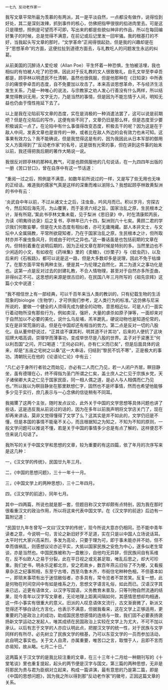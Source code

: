     一七九 反动老作家一 

   我写文章平常所最为羡慕的有两派，其一是平淡自然，一点都没有做作，说得恰到好处，其二是深刻泼辣，抓到事件的核心，仿佛把指甲很很的掐进肉里去。可是这只是理想，照例是可望而不可即，写出来的都是些貌似神非的作品，所以在每回编好集子的时候，总是觉得不满意，在前记或后记里发一回牢骚。我的根基打的不好，当我起头写文章的那时，“文学革命”正闹得很起劲，但是我的兴趣却是在于“思想革命”的方面，这便拉扯到道德方面去，与礼教吃人的问题发生永远的纠葛。

   从前美国的沉醉诗人爱伦坡（Allan Poe）平生怀着一种恐惧，生怕被活埋，我也相似的有怕被人吃了的恐惧，因此对于反礼教的文人很致敬礼，自孔文举至李卓吾都是，顾亭林以明遗民不仕清朝，虽然也很佩服，但是他那种在《日知录》中所表示的痛恨李卓吾的态度，自不免要加以攻击了。本来高谈思想革命，不与经济生活发生关系，乃是一种唯心的说法，与宗教家之劝人发心行善没有什么两样，所以结果觉得教训无用，文字无力，乃是当然的事情，但是因为不能忘情于人间，明知无益也仍由于惰性拖延下去了。

   以上是我在沦陷前写文章的态度，实在是消极的一种消遣法罢了，这可以说是前期吧？但是在沦陷后的写作，这便有些不同了，文章仍旧是那么样，但是态度至少要积极诚实一点了。在沦陷中有什么事值得改变态度，积极去干的呢？因为这是在于敌人中间，发表文章也是宣传的一种，或者比在敌人外边的会有效力也未可知。这事果有效力么？我不能确说，但是我觉得这是有的，因为我因此从日本军部的御用文人方面得到了“反动老作家”的名号，这是很有光荣的事，但在讲到这件事的始末以前，我还得把我后期的著作大略说一说。

   我很反对顾亭林的那种礼教气，可是也颇佩服他的几句说话，在一九四四年出版的一册《苦口甘口》，曾在自序中有这一节话道：

   “重阅一过之后，照例是不满意，如数年前所说过的一样，又是写了些无用也无味的正经话。难道我的儒家气真是这样的深重而难以湔除么？我想起顾亭林致黄梨洲的书中有云：

   ‘炎武自中年以前，不过从诸文士之后，注虫鱼，吟风月而已。积以岁月，穷探古今，然后知后海先河，为山覆篑，而于圣贤六经之旨，国家治乱之原，生民根本之计，渐有所窥。’案此书亭林文集未载，见于梨洲《思旧录》中，时在清康熙丙辰，为读《明夷待访录》后之复书，亭林年已六十四，梨洲则六十七矣。黄顾二君的学识我们何敢妄攀，但是在大处态度有相似者，亦可无庸掩藏。鄙人本非文士，与文坛中人全属隔教，平常所欲窥知者，乃在于国家治乱之原，生民根本之计，但所取材亦并不废虫鱼风月，则或由于时代之异也。”这一番话虽是也包括前期的文章在内，但特别着重在说明后期的，因为正经文章在那时候是特别的多。当然里边也不少闲适的小文，有如收在《药味集》里的《卖糖》，《炒栗子》与《蚊虫药》，以及后来的《石板路》，都可以说是这一路，但是大多数却多是说理，因此不免于枯燥了。在那方面平常有两种主张，便是其一为伦理之自然化，其二为道义之事功化是也。这第一点是反对过去的封建礼教，不合人情物理，甚至对于自然亦多所歪曲，非得纠正不可。这思想的来源是很古旧的，在民国八年三月所写的《祖先崇拜》这篇小文中说道：

   “我不相信世上有一部经典，可以千百年来当人类的教训的，只有纪载生物的生活现象的biologie（生物学），才可供我们参考，定人类行为的标准。”这仿佛与尼采所说的，要做一个健全的人须得先成为健全的动物，意思相近似，可是人们一面实行着动物所没有那些行为，例如卖淫，强奸，大量的虐杀如原子弹等，一面却来对于自然加以不必要的美化，说什么乌反哺，羔羊跪乳，硬说动物也是知道伦常的，实在是非常荒唐的话，但是在中国却还有相当的势力。第二点是反对一切的八股化。自从董仲舒说过，“正其谊不谋其利，明其道不计其功”，后来的人便抗了这块招牌大唱高调，崇理学而薄事功，变成举世尽是八股的世界。孟子对于梁惠王“何以利吾国”之问，开口喝道：“王何必曰利，亦有仁义而已矣”，但是后面具体的说来，却是“五亩之宅树之以桑”这一大串话，归结到“黎民不饥不寒”，正是极大的事功。清朝阮元在他的《论语论仁论》中有云：

   “凡仁必于身所行者验之而始见，亦必有二人而仁乃见，若一人闭户齐居，瞑目静坐，虽有德理在心，终不得指为圣门所谓之仁矣，盖士庶人之仁见于宗族乡党，天子诸侯卿大夫之仁见于国家民臣，同一相人偶之道，是必人与人相偶而仁乃见也。”所以我以为瞑目静坐在那里默想仁字，固然也不是坏事情，然而也希望他能够多少见于实行，庶几表示与一心念佛的信徒稍有不同耳。

   我揭橥了这两个主张，随时发点议论，此外关于中国的文学思想等具体问题也讲了些话，这是违反我从前说过的话的，因为在多年以前我声明将文学店关门了，现在却再来讲话，莫非又觉得懂得了文学了么？这其实是并不如此的，文学仍旧是不懂，但是本国的事情不能毫不关心，而且根据知之为知之，不知为不知的原则，一般文学问题可以推说不懂，若是关于中国的事情多少总是有点了解的，这样便忍不住来说几句话了。

   我所写的关于中国文学和思想的文章，较为重要的有这四篇，依了年月的次序写来是这几种：

   一，《汉文学的传统》，民国廿九年三月。

   二，《中国的思想问题》，三十一年十一月。

   三，《中国文学上的两种思想》，三十二年四月。

   四，《汉文学的前途》，同年七月。

   其中一四两篇，所说也就是那一套，但题目称汉文学却颇有点特别，因为我在那时很看重汉文的政治作用，所以将这来代表中国文学。在《汉文学的前途》后边有一篇附记道：

   “民国廿九年冬曾写一文曰‘汉文学的传统’，现今所说大意亦仍相同，恐不能中青年读者之意，今说明一句，言论之新旧好歹不足道，实在只是以中国人立场说话耳。太平时代大家兴高采烈，多发为高论，只要于理为可，即于事未能亦并不妨，但不幸而值祸乱，则感想议论亦近平实，大抵以国家民族之安危为中心，遂多似老生常谈，亦是当然也。中国民族被称为一盘散沙，自他均无异辞，但民族间自有系维在，反不似欧人之易于分裂，此在平日视之或无甚足取，唯乱后思之，却大可珍重。我们史书，明永乐定都北京，安之若故乡，数百年燕云旧俗了不为梗，又看报章杂志之纪事照相，东至宁古塔，西至乌鲁木齐，市街住宅种种色相，不但基本如一，即琐末事项有出于迷信敝俗者，亦多具有，常令览者不禁苦笑。反复一想，此是何物在时间空间中有如是维系之力，思想文字语言礼俗，如此而已。汉语汉字其来已远，近更有语体文，以汉字写国语，义务教育未普及，只等刊物自然流通的结果，现今青年以汉字写文章者，无论地理上距离间隔如何，其感情思想却均相通，这一件小事实有很重大的意义。旧派的人叹息语体文流行，古文渐衰微了，新派又觉得还不够白话化方言化，也表示不满意，但据我看来，这在文学上正够适用，更重要的乃是政治上的成功，助成国民思想感情的连络与一致，我们固不必要表扬褒扬新文学运动之发起人，唯其成绩在民国政治上实较在文学上为尤大，不可不加以承认。以后有志于文学的人亦应认明此点，把握汉文学的统一性，对于民族与文学同样的有所尽，必先树立了民族文学的根基，乃可以东亚文学的一员而参加活动，此自明之事实也。关于文人自肃，亦属重要，唯苦口之言，取憎于人，且即不言而亦易知，故从略。七月二十日。”

   这两篇关于汉文学的是我比较注重的文章，在三十三年十二月给一种期刊写的《十堂笔谈》里也重复提起，起头的两节便是汉字与国文。第三篇的两种思想，无非是将那民为贵与君为臣纲对立起来，构成一篇讲演，最有意思的乃是第二篇，即是《中国的思想问题》，因为我之所以得到那“反动老作家”的徽号，正因这篇文章的关系。

